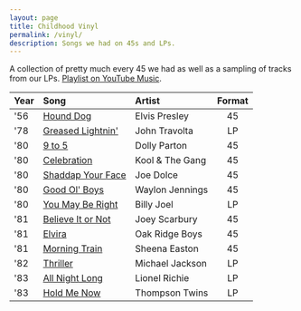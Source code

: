 ```yaml
---
layout: page
title: Childhood Vinyl
permalink: /vinyl/
description: Songs we had on 45s and LPs.
---
```

A collection of pretty much every 45 we had as well as a sampling of tracks from our LPs. [Playlist on YouTube Music](https://music.youtube.com/playlist?list=PL_64Fz1c-ODJ2uvCZrwtgi-B-lCZSHh_3&si=M0ymh_HJvJizhnXD).

| Year | Song | Artist | Format |
| :--- | :--- | :--- | :----: |
| '56 | [Hound Dog](https://music.youtube.com/watch?v=C9TMu-1_TBs) | Elvis Presley | 45 |
| '78 | [Greased Lightnin'](https://music.youtube.com/watch?v=Y1ChbwFlyuE) | John Travolta | LP |
| '80 | [9 to 5](https://music.youtube.com/watch?v=E4OzdyxbOuU) | Dolly Parton | 45 |
| '80 | [Celebration](https://music.youtube.com/watch?v=TBS6gAtj8gE) | Kool & The Gang | 45 |
| '80 | [Shaddap Your Face](https://music.youtube.com/watch?v=hSWwfqj0vp4) | Joe Dolce | 45 |
| '80 | [Good Ol' Boys](https://music.youtube.com/watch?v=VY4Ij8ql2kE) | Waylon Jennings | 45 |
| '80 | [You May Be Right](https://music.youtube.com/watch?v=Jpt57dZ2CpE) | Billy Joel | LP |
| '81 | [Believe It or Not](https://music.youtube.com/watch?v=WqF5M7IK7I0) | Joey Scarbury | 45 |
| '81 | [Elvira](https://music.youtube.com/watch?v=78StTWsq9ag) | Oak Ridge Boys | 45 |
| '81 | [Morning Train](https://music.youtube.com/watch?v=-dNtJZe9A5Q) | Sheena Easton | 45 |
| '82 | [Thriller](https://music.youtube.com/watch?v=Z85lxckrtzg) | Michael Jackson | LP |
| '83 | [All Night Long](https://music.youtube.com/watch?v=BBaZEnYv-HM) | Lionel Richie | LP |
| '83 | [Hold Me Now](https://music.youtube.com/watch?v=_Rf8prOU5yw) | Thompson Twins | LP |